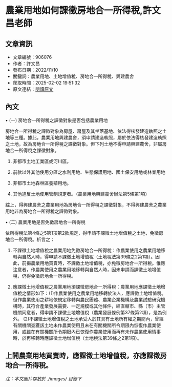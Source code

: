 # 農業用地如何課徵房地合一所得稅,許文昌老師

## 文章資訊
- 文章編號：906076
- 作者：許文昌
- 發布日期：2022/11/10
- 關鍵詞：農業用地、土地增值稅、房地合一所得稅、興建農舍
- 爬取時間：2025-02-02 19:51:32
- 原文連結：[閱讀原文](https://real-estate.get.com.tw/Columns/detail.aspx?no=906076)

## 內文
• (一) 房地合一所得稅之課徵對象是否包括農業用地

房地合一所得稅之課徵對象為房屋、房屋及其坐落基地、依法得核發建造執照之土地等三種。據此，農業用地興建農舍，須申請建造執照，屬於依法得核發建造執照之土地，故為房地合一所得稅之課徵對象。但下列土地不得申請興建農舍，非屬房地合一所得稅之課徵對象。

1. 非都市土地工業區或河川區。

2. 前款以外其他使用分區之水利用地、生態保護用地、國土保安用地或林業用地

3. 非都市土地森林區養殖用地。

4. 其他違反土地使用管制規定者。（農業用地興建農舍辦法第5條第1項）

綜上，得興建農舍之農業用地為房地合一所得稅之課徵對象，不得興建農舍之農業用地非為房地合一所得稅之課徵對象。

• (二) 農業用地是否免徵房地合一所得稅

依所得稅法第4條之5第1項第2款規定，得申請不課徵土地增值稅之土地，免徵房地合一所得稅。析言之：

1. 不課徵土地增值稅之農業用地免徵房地合一所得稅：作農業使用之農業用地移轉與自然人時，得申請不課徵土地增值稅（土地稅法第39條之2第1項）。因此，前揭農業用地買賣時，不課徵土地增值稅，亦免徵房地合一所得稅。惟應注意者，作農業使用之農業用地移轉與自然人時，因未申請而課徵土地增值稅，仍得免徵房地合一所得稅。

2. 應課徵土地增值稅之農業用地須課徵房地合一所得稅：農業用地應課徵土地增值稅之情形如下：(1)作農業使用之農業用地移轉於法人，應課徵土地增值稅。但作農業使用之耕地依規定移轉與農民團體、農業企業機構及農業試驗研究機構時，其符合產業發展需要、一定規模或其他條件，經直轄市、縣（市）主管機關同意者，得申請不課徵土地增值稅（農業發展條例第37條第2項），是為例外。 (2)不課徵土地增值稅之土地承受人於其具有土地所有權之期間內，曾經有關機關查獲該土地未作農業使用且未在有關機關所令期限內恢復作農業使用，或雖在有關機關所令期限內已恢復作農業使用而再有未作農業使用情事時，於再移轉時應課徵土地增值稅（土地稅法第39條之2第1項）。

上開農業用地買賣時，應課徵土地增值稅，亦應課徵房地合一所得稅。
---
*注：本文圖片存放於 ./images/ 目錄下*
